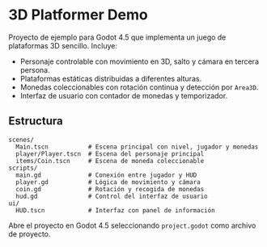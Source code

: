 # 3D Platformer Demo

Proyecto de ejemplo para Godot 4.5 que implementa un juego de plataformas 3D sencillo. Incluye:

- Personaje controlable con movimiento en 3D, salto y cámara en tercera persona.
- Plataformas estáticas distribuidas a diferentes alturas.
- Monedas coleccionables con rotación continua y detección por `Area3D`.
- Interfaz de usuario con contador de monedas y temporizador.

## Estructura

```
scenes/
  Main.tscn           # Escena principal con nivel, jugador y monedas
  player/Player.tscn  # Escena del personaje principal
  items/Coin.tscn     # Escena de moneda coleccionable
scripts/
  main.gd             # Conexión entre jugador y HUD
  player.gd           # Lógica de movimiento y cámara
  coin.gd             # Rotación y recogida de monedas
  hud.gd              # Control del interfaz de usuario
ui/
  HUD.tscn            # Interfaz con panel de información
```

Abre el proyecto en Godot 4.5 seleccionando `project.godot` como archivo de proyecto.
